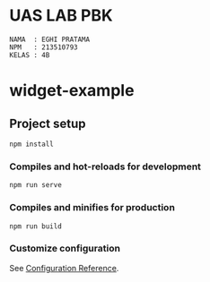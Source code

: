 # UAS LAB PBK
```
NAMA  : EGHI PRATAMA
NPM   : 213510793
KELAS : 4B
```
# widget-example

## Project setup
```
npm install
```

### Compiles and hot-reloads for development
```
npm run serve
```

### Compiles and minifies for production
```
npm run build
```

### Customize configuration
See [Configuration Reference](https://cli.vuejs.org/config/).
